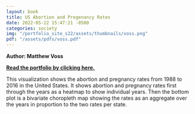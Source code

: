 ```yaml
---
layout: book
title: US Abortion and Pregenancy Rates
date: 2022-05-22 15:47:21 -0500
categories: society
img: "/portfolio_site_s22/assets/thumbnails/voss.png"
pdf: "/assets/pdfs/voss.pdf"
---
```


<b>Author: Matthew Voss</b>

<b><a href="{{ page.pdf | relative_url }}">Read the portfolio by clicking here.</a></b>

This visualization shows the abortion and pregnancy rates from 1988 to 2016 in
the United States. It shows abortion and pregnancy rates first through the years
as a heatmap to show individual years. Then the bottom plot is a bivariate
choropleth map showing the rates as an aggregate over the years in proportion to
the two rates per state.

[jekyll-docs]: https://jekyllrb.com/docs/home
[jekyll-gh]:   https://github.com/jekyll/jekyll
[jekyll-talk]: https://talk.jekyllrb.com/

